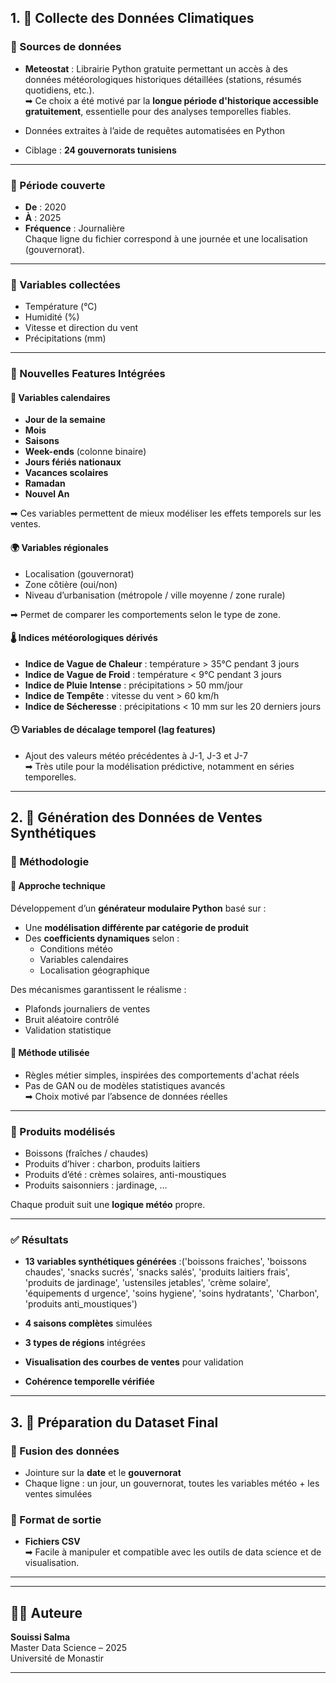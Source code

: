 ## 1. 📡 Collecte des Données Climatiques

### 🔹 Sources de données

- **Meteostat** : Librairie Python gratuite permettant un accès à des données météorologiques historiques détaillées (stations, résumés quotidiens, etc.).  
➡ Ce choix a été motivé par la **longue période d'historique accessible gratuitement**, essentielle pour des analyses temporelles fiables.

- Données extraites à l’aide de requêtes automatisées en Python
- Ciblage : **24 gouvernorats tunisiens**

---

### 🔹 Période couverte

- **De** : 2020  
- **À** : 2025   
- **Fréquence** : Journalière  
Chaque ligne du fichier correspond à une journée et une localisation (gouvernorat).

---

### 🔹 Variables collectées

- Température (°C)  
- Humidité (%)  
- Vitesse et direction du vent  
- Précipitations (mm)

---

### 🔹 Nouvelles Features Intégrées

#### 📅 Variables calendaires

- **Jour de la semaine**
- **Mois**
- **Saisons**
- **Week-ends** (colonne binaire)
- **Jours fériés nationaux**
- **Vacances scolaires**
- **Ramadan**
- **Nouvel An**

➡ Ces variables permettent de mieux modéliser les effets temporels sur les ventes.

#### 🌍 Variables régionales

- Localisation (gouvernorat)
- Zone côtière (oui/non)
- Niveau d’urbanisation (métropole / ville moyenne / zone rurale)

➡ Permet de comparer les comportements selon le type de zone.

#### 🌡️ Indices météorologiques dérivés

- **Indice de Vague de Chaleur** : température > 35°C pendant 3 jours
- **Indice de Vague de Froid** : température < 9°C pendant 3 jours
- **Indice de Pluie Intense** : précipitations > 50 mm/jour
- **Indice de Tempête** : vitesse du vent > 60 km/h
- **Indice de Sécheresse** : précipitations < 10 mm sur les 20 derniers jours

#### 🕒 Variables de décalage temporel (lag features)

- Ajout des valeurs météo précédentes à J-1, J-3 et J-7  
➡ Très utile pour la modélisation prédictive, notamment en séries temporelles.

---

## 2. 🧪 Génération des Données de Ventes Synthétiques

### 🔷 Méthodologie

#### 🧰 Approche technique

Développement d’un **générateur modulaire Python** basé sur :
- Une **modélisation différente par catégorie de produit**
- Des **coefficients dynamiques** selon :
  - Conditions météo
  - Variables calendaires
  - Localisation géographique

Des mécanismes garantissent le réalisme :
- Plafonds journaliers de ventes
- Bruit aléatoire contrôlé
- Validation statistique

#### 🧠 Méthode utilisée

- Règles métier simples, inspirées des comportements d'achat réels
- Pas de GAN ou de modèles statistiques avancés  
➡ Choix motivé par l’absence de données réelles

---

### 🔸 Produits modélisés

- Boissons (fraîches / chaudes)
- Produits d’hiver : charbon, produits laitiers
- Produits d’été : crèmes solaires, anti-moustiques
- Produits saisonniers : jardinage, …

Chaque produit suit une **logique météo** propre.

---

### ✅ Résultats

- **13 variables synthétiques générées** :('boissons fraiches', 'boissons chaudes', 'snacks sucrés',
       'snacks salés', 'produits laitiers frais', 'produits de jardinage',
       'ustensiles jetables', 'crème solaire', 'équipements d urgence',
       'soins hygiene', 'soins hydratants', 'Charbon',
       'produits anti_moustiques')

- **4 saisons complètes** simulées
- **3 types de régions** intégrées
- **Visualisation des courbes de ventes** pour validation
- **Cohérence temporelle vérifiée**

---

## 3. 🧹 Préparation du Dataset Final

### 🔹 Fusion des données

- Jointure sur la **date** et le **gouvernorat**
- Chaque ligne : un jour, un gouvernorat, toutes les variables météo + les ventes simulées

### 🔹 Format de sortie

- **Fichiers CSV**  
➡ Facile à manipuler et compatible avec les outils de data science et de visualisation.

---


---

## 👩‍💻 Auteure

**Souissi Salma**  
Master Data Science – 2025  
Université de Monastir

---




